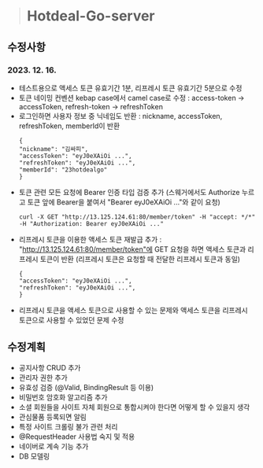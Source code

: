 > # Hotdeal-Go-server

## 수정사항

### 2023. 12. 16.

- 테스트용으로 액세스 토큰 유효기간 1분, 리프레시 토큰 유효기간 5분으로 수정
- 토큰 네이밍 컨벤션 kebap case에서 camel case로 수정 : access-token -> accessToken, refresh-token -> refreshToken
- 로그인하면 사용자 정보 중 닉네임도 반환 : nickname, accessToken, refreshToken, memberId이 반환
  ```
  {
  "nickname": "김싸피",
  "accessToken": "eyJ0eXAiOi ...",
  "refreshToken": "eyJ0eXAiOi ...",
  "memberId": "23hotdealgo"
  }
  ```
- 토큰 관련 모든 요청에 Bearer 인증 타입 검증 추가 (스웨거에서도 Authorize 누르고 토큰 앞에 Bearer을 붙여서 "Bearer eyJ0eXAiOi ..."와 같이 요청)
  ```
  curl -X GET "http://13.125.124.61:80/member/token" -H "accept: */*" -H "Authorization: Bearer eyJ0eXAiOi ..."
  ```
- 리프레시 토큰을 이용한 액세스 토큰 재발급 추가 : "http://13.125.124.61:80/member/token"에 GET 요청을 하면 액세스 토큰과 리프레시 토큰이 반환 (리프레시 토큰은 요청할 때 전달한 리프레시 토큰과 동일)
  ```
  {
  "accessToken": "eyJ0eXAiOi ...",
  "refreshToken": "eyJ0eXAiOi ...",
  }
  ```
- 리프레시 토큰을 액세스 토큰으로 사용할 수 있는 문제와 액세스 토큰을 리프레시 토큰으로 사용할 수 있었던 문제 수정

## 수정계획

- 공지사항 CRUD 추가
- 관리자 권한 추가
- 유효성 검증 (@Valid, BindingResult 등 이용)
- 비밀번호 암호화 알고리즘 추가
- 소셜 회원들을 사이트 자체 회원으로 통합시켜야 한다면 어떻게 할 수 있을지 생각
- 관심물품 등록되면 알림
- 특정 사이트 크롤링 불가 관련 처리
- @RequestHeader 사용법 숙지 및 적용
- 네이버로 계속 기능 추가
- DB 모델링
